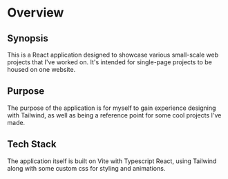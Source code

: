 # **Overview**

## **Synopsis**

This is a React application designed to showcase various small-scale web projects that I've worked on. It's intended for single-page projects to be housed on one website.

## **Purpose**

The purpose of the application is for myself to gain experience designing with Tailwind, as well as being a reference point for some cool projects I've made.

## **Tech Stack**

The application itself is built on Vite with Typescript React, using Tailwind along with some custom css for styling and animations.
